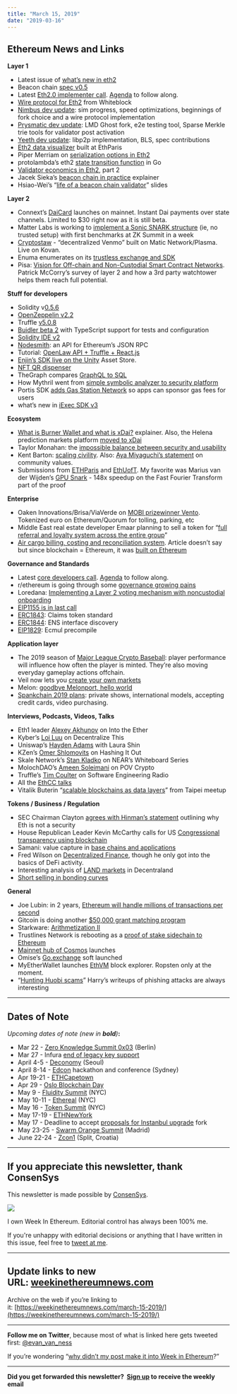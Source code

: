 ```yaml
---
title: "March 15, 2019"
date: "2019-03-16"
---
```


## **Ethereum News and Links**

**Layer 1**

- Latest issue of [what’s new in eth2](https://notes.ethereum.org/c/Sk8Zs--CQ/https%3A%2F%2Fbenjaminion.xyz%2Fnewineth2%2F20190315.html)
- Beacon chain [spec v0.5](https://github.com/ethereum/eth2.0-specs/releases/tag/v0.5.0)
- Latest [Eth2.0 implementer call](https://www.youtube.com/watch?v=zeceWlmxseY). [Agenda](https://github.com/ethereum/eth2.0-pm/issues/33) to follow along.
- [Wire protocol for Eth2](https://github.com/Whiteblock/hobbits) from Whiteblock
- [Nimbus dev update](https://our.status.im/nimbus-development-update-03/): sim progress, speed optimizations, beginnings of fork choice and a wire protocol implementation
- [Prysmatic dev update](https://medium.com/prysmatic-labs/ethereum-2-0-development-update-24-prysmatic-labs-6d081025d47): LMD Ghost fork, e2e testing tool, Sparse Merkle trie tools for validator post activation
- [Yeeth dev update](https://medium.com/yeeth/yeeth-updates-2-52f564b53d00): libp2p implementation, BLS, spec contributions
- [Eth2 data visualizer](https://github.com/GregTheGreek/eth2.0-data-visualizer) built at EthParis
- Piper Merriam on [serialization options in Eth2](https://notes.ethereum.org/QF8jgOQbRTWUhK1zoi8D4Q#)
- protolambda’s eth2 [state transition function](https://github.com/protolambda/zrnt) in Go
- [Validator economics in Eth2](https://tokeneconomy.co/validator-economics-of-ethereum-2-0-part-2-the-ether-vacuum-418f1b32c99e), part 2
- Jacek Sieka’s [beacon chain in practice](https://twitter.com/jcksie/status/1106255441082937345?s=21) explainer
- Hsiao-Wei’s “[life of a beacon chain validator](https://docs.google.com/presentation/d/1JlQ8fVZUvt7ywRcI7mj1ExmPxcNII2xKT4lkgnkq7gU/edit#slide=id.g52948b393d_2_75)” slides

**Layer 2**

- Connext’s [DaiCard](https://medium.com/connext/introducing-the-dai-card-fc46520078d3) launches on mainnet. Instant Dai payments over state channels. Limited to $30 right now as it is still beta.
- Matter Labs is working to [implement a Sonic SNARK structure](https://medium.com/matter-labs/grant-from-the-ethereum-foundation-for-matter-labs-64338f3dd938) (ie, no trusted setup) with first benchmarks at ZK Summit in a week
- [Cryptostaw](https://medium.com/matic-network/tackling-the-adoption-issue-one-dapp-at-a-time-e756fbabfea0) - “decentralized Venmo” built on Matic Network/Plasma. Live on Kovan.
- Enuma enumerates on its [trustless exchange and SDK](https://blog.enuma.io/update/2019/03/08/trustless-noncustodial-exchange.html)
- Pisa: [Vision for Off-chain and Non-Custodial Smart Contract Networks](https://medium.com/pisa-research/vision-for-off-chain-and-non-custodial-smart-contract-networks-a2fc67e1ca73). Patrick McCorry’s survey of layer 2 and how a 3rd party watchtower helps them reach full potential.

**Stuff for developers**

- Solidity v[0.5.6](https://github.com/ethereum/solidity/releases/tag/v0.5.6)
- [OpenZeppelin v2.2](https://github.com/OpenZeppelin/openzeppelin-solidity/releases/tag/v2.2.0)
- Truffle [v5.0.8](https://github.com/trufflesuite/truffle/releases/tag/v5.0.8)
- [Buidler beta 2](https://medium.com/nomic-labs-blog/buidler-beta-2-contribute-code-and-get-paid-17925f191f95) with TypeScript support for tests and configuration
- [Solidity IDE v2](https://github.com/System-Glitch/Solidity-IDE)
- [Nodesmith](https://medium.com/nodesmith-blog/announcing-the-nodesmith-ethereum-beta-eab286d5075d): an API for Ethereum’s JSON RPC
- Tutorial: [OpenLaw API + Truffle + React.js](https://medium.com/@OpenLawOfficial/openlaw-api-tutorial-build-a-complete-dapp-with-the-openlaw-api-truffle-react-js-d064717ad41d)
- [Enjin’s SDK live on the Unity](https://blog.enjincoin.io/the-blockchain-sdk-by-enjin-is-live-on-the-unity-asset-store-a0b05f498b6e) Asset Store.
- [NFT QR dispenser](https://medium.com/coinmonks/nft-qr-dispenser-b91c88da7ee)
- TheGraph compares [GraphQL to SQL](https://medium.com/graphprotocol/graphql-will-power-the-decentralized-web-d7443a69c69a)
- How Mythril went from [simple symbolic analyzer to security platform](https://medium.com/consensys-diligence/the-tech-behind-mythx-smart-contract-security-analysis-32c849aedaef)
- Portis SDK [adds Gas Station Network](https://medium.com/@portis/sponsor-your-users-gas-fees-with-portis-and-tabookey-s-gas-stations-network-7fd7c8406869) so apps can sponsor gas fees for users
- what’s new in [iExec SDK v3](https://medium.com/iex-ec/devletter-28-sdk-upgrade-iexec-v3-c3fd158f0832)

**Ecosystem**

- [What is Burner Wallet and what is xDai?](https://settle.finance/blog/what-is-the-burner-wallet-and-whats-xdai/) explainer. Also, the Helena prediction markets platform [moved to xDai](https://media.consensys.net/prediction-markets-platform-becomes-first-dapp-on-xdai-sidechain-f26e6d691799)
- Taylor Monahan: the [impossible balance between security and usability](https://medium.com/mycrypto/the-impossible-balance-between-usability-security-55000c9fc46d)
- Kent Barton: [scaling civility](https://blog.goodaudience.com/scaling-civility-how-to-preserve-ethereums-most-crucial-strength-439e227e3091). Also: [Aya Miyaguchi’s statement](https://twitter.com/mi_ayako/status/1105909839350374400) on community values.
- Submissions from [ETHParis](https://ethparis.devpost.com/submissions) and [EthUofT](https://ethuoft2019.devpost.com/submissions). My favorite was Marius van der Wijden’s [GPU Snark](https://devpost.com/software/gpu_snarks) - 148x speedup on the Fast Fourier Transform part of the proof

**Enterprise**

- Oaken Innovations/Brisa/ViaVerde on [MOBI prizewinner Vento](https://medium.com/@projectoaken/when-will-blockchain-applications-have-a-current-valuable-and-practical-use-case-6c6550b65b4b). Tokenized euro on Ethereum/Quorum for tolling, parking, etc
- Middle East real estate developer Emaar planning to sell a token for “[full referral and loyalty system across the entire group](https://www.emaar.com/en/press-release-listing/2019/march/emaar-engages-blockchain-industry-veteran-lykke-ag)”
- [Air cargo billing, costing and reconciliation system](https://news.microsoft.com/en-sg/2019/03/13/cargo-community-network-partners-with-microsoft-to-launch-the-worlds-first-blockchain-air-cargo-billing-costing-and-reconciliation-system/?ocid=AID725565_TWITTER_oo_spl100000480864708). Article doesn’t say but since blockchain = Ethereum, it was [built on Ethereum](https://twitter.com/DavidBurela/status/1105967661085650944)

**Governance and Standards**

- Latest [core developers call](https://www.youtube.com/watch?v=GQ0kbH0iSfI). [Agenda](https://github.com/ethereum/pm/issues/83) to follow along.
- r/ethereum is going through some [governance growing pains](https://www.reddit.com/r/ethereum/comments/azyqdu/a_statement_call_for_discussion_from_some_of_the/eib1ar2/)
- Loredana: [Implementing a Layer 2 voting mechanism with noncustodial onboarding](https://medium.com/@loredana.cirstea/implementing-a-layer-2-decentralized-voting-mechanism-on-ethereum-with-noncustodial-onboarding-a7c7d26db241)
- [EIP1155 is in last call](http://eips.ethereum.org/EIPS/eip-1155)
- [ERC1843](https://github.com/ethereum/EIPs/issues/1843): Claims token standard
- [ERC1844](https://eips.ethereum.org/EIPS/eip-1844): ENS interface discovery
- [EIP1829](https://github.com/ethereum/EIPs/pull/1829/files): Ecmul precompile

**Application layer**

- The 2019 season of [Major League Crypto Baseball](https://medium.com/mlb-crypto-baseball/batter-up-mlbc-2019-is-coming-ee2b9d13f051): player performance will influence how often the player is minted. They’re also moving everyday gameplay actions offchain.
- Veil now lets you [create your own markets](https://medium.com/veil-blog/create-your-own-prediction-market-d41ec7c19675)
- Melon: [goodbye Melonport, hello world](https://medium.com/melonport-blog/goodbye-melonport-hello-world-a64b5d116b13)
- [Spankchain 2019 plans](https://medium.com/spankchain/spank-to-the-future-our-updated-roadmap-402f319e5c56): private shows, international models, accepting credit cards, video purchasing.

**Interviews, Podcasts, Videos, Talks** 

- Eth1 leader [Alexey Akhunov](https://podcast.ethhub.io/ethereum-1x-ensuring-the-future-sustainability-of-ethereum-with-alexey-akhunov) on Into the Ether
- Kyber’s [Loi Luu](https://blog.enigma.co/decentralize-this-episode-22-loi-luu-efa2c337ca05) on Decentralize This
- Uniswap’s [Hayden Adams](https://unchainedpodcast.com/how-uniswap-quickly-became-one-of-the-most-popular-dexes/) with Laura Shin
- KZen’s [Omer Shlomovits](https://thebitcoinpodcast.com/hashing-it-out-38/) on Hashing It Out
- Skale Network’s [Stan Kladko](https://www.youtube.com/watch?v=XwqmnaPHsX8) on NEAR’s Whiteboard Series
- MolochDAO’s [Ameen Soleimani](https://medium.com/pov-crypto/pov-crypto-episode-34-rise-of-moloch-ethereum-2-0-c3e6cf54087e) on POV Crypto
- Truffle’s [Tim Coulter](http://www.se-radio.net/2019/02/se-radio-episode-356-tim-coulter-on-smart-contracts/) on Software Engineering Radio
- All the [EthCC talks](https://www.reddit.com/r/ethereum/comments/azm61n/all_videos_from_ethcc_19_in_paris/)
- Vitalik Buterin “[scalable blockchains as data layers](https://www.youtube.com/watch?v=mOm47gBMfg8&feature=youtu.be)” from Taipei meetup

**Tokens / Business / Regulation**

- SEC Chairman Clayton [agrees with Hinman’s statement](https://coincenter.org/files/2019-03/clayton-token-response.pdf) outlining why Eth is not a security
- House Republican Leader Kevin McCarthy calls for US [Congressional transparency using blockchain](https://www.republicanleader.gov/blockchain-can-make-our-government-more-efficient-transparent-and-secure/)
- Samani: value capture in [base chains and applications](https://multicoin.capital/2019/03/14/on-value-capture-at-layers-1-and-2/)
- Fred Wilson on [Decentralized Finance](https://avc.com/2019/03/decentralized-finance/), though he only got into the basics of DeFi activity.
- Interesting analysis of [LAND markets](https://tokeneconomy.co/decentraland-lords-9953d0de1e5c) in Decentraland
- [Short selling in bonding curves](https://blog.oceanprotocol.com/enabling-short-selling-in-bonding-curves-part-2-4d9da68324fb)

**General**

- Joe Lubin: in 2 years, [Ethereum will handle millions of transactions per second](https://media.consensys.net/joe-lubin-at-sxsw-ethereum-will-handle-millions-of-transactions-per-second-within-two-years-699268985227)
- Gitcoin is doing another [$50,000 grant matching program](https://medium.com/gitcoin/gitcoin-grants-50k-open-source-fund-e20e09dc2110)
- Starkware: [Arithmetization II](https://medium.com/starkware/arithmetization-ii-403c3b3f4355)
- Trustlines Network is rebooting as a [proof of stake sidechain to Ethereum](https://medium.com/trustlines-protocol/introducing-the-trustlines-blockchain-682abe31e022)
- [Mainnet hub of Cosmos](https://blog.cosmos.network/blastoff-the-cosmos-hub-mainnet-is-live-41a7c749e0d0) launches
- Omise’s [Go.exchange](https://trade.go.exchange/) soft launched
- MyEtherWallet launches [EthVM](https://ropsten.ethvm.com/) block explorer. Ropsten only at the moment.
- “[Hunting Huobi scams](https://medium.com/mycrypto/hunting-huobi-scams-662256d76720)” Harry’s writeups of phishing attacks are always interesting

* * *

## **Dates of Note**

_Upcoming dates of note (new in **bold**)_**:**

- Mar 22 - [Zero Knowledge Summit 0x03](https://www.zeroknowledge.fm/summit) (Berlin)
- Mar 27 - Infura [end of legacy key support](https://blog.infura.io/infura-dashboard-update-9f02d0643eb3) 
- April 4-5 - [Deconomy](https://deconomy.com/seoul2019/) (Seoul)
- April 8-14 - [Edcon](https://www.edcon.io/) hackathon and conference (Sydney)
- Apr 19-21 - [ETHCapetown](http://ethcapetown.com/)
- Apr 29 - [Oslo Blockchain Day](https://osloblockchainday.no/)
- May 9 - [Fluidity Summit](https://www.fluiditysummit.com/) (NYC)
- May 10-11 - [Ethereal](https://etherealsummit.com/?ref=weekinethereum) (NYC)
- May 16 - [Token Summit](http://tokensummit.com/) (NYC)
- May 17-19 - [ETHNewYork](https://medium.com/ethglobal/ethglobal-2019-updates-get-your-calendars-ready-1977e9315aee)
- May 17 - Deadline to accept [proposals for Instanbul upgrade](https://en.ethereum.wiki/roadmap/istanbul) fork
- May 23-25 - [Swarm Orange Summit](https://www.eventbrite.com/e/swarm-orange-summit-madrid-2019-tickets-57378034245) (Madrid)
- June 22-24 - [Zcon1](https://www.zfnd.org/zcon/) (Split, Croatia)

* * *

## **If you appreciate this newsletter, thank ConsenSys**

This newsletter is made possible by [ConsenSys](https://consensys.net/).  

[![](https://d3b3sm9t19x0yd.cloudfront.net/image/fetch/w_1100,c_limit,q_auto:good,f_auto/https%3A%2F%2Fbucketeer-e05bbc84-baa3-437e-9518-adb32be77984.s3.amazonaws.com%2Fpublic%2Fimages%2F88b0273f-b85b-40c3-b3a2-d2c6a37a0603_240x240)](https://d3b3sm9t19x0yd.cloudfront.net/image/fetch/w_1100,c_limit,q_auto:good,f_auto/https%3A%2F%2Fbucketeer-e05bbc84-baa3-437e-9518-adb32be77984.s3.amazonaws.com%2Fpublic%2Fimages%2F88b0273f-b85b-40c3-b3a2-d2c6a37a0603_240x240)

  
I own Week In Ethereum. Editorial control has always been 100% me. 

If you're unhappy with editorial decisions or anything that I have written in this issue, feel free to [tweet at me](https://twitter.com/evan_van_ness).

* * *

## **Update links to new URL: [weekinethereumnews.com](https://weekinethereumnews.com/)** 

Archive on the web if you’re linking to it: [https://weekinethereumnews.com/march-15-2019/](https://weekinethereumnews.com/march-15-2019/)

* * *

**Follow me on Twitter**, because most of what is linked here gets tweeted first: [@evan\_van\_ness](https://twitter.com/evan_van_ness)

If you’re wondering “[why didn’t my post make it into Week in Ethereum](https://www.evanvanness.com/post/179914035841/why-didnt-my-post-make-the-newsletter)?”

* * *

**Did you get forwarded this newsletter?  [Sign up](https://weekinethereum.substack.com/subscribe#about) to receive the weekly email**
